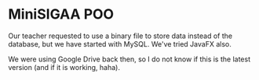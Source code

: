 # MiniSIGAA POO

Our teacher requested to use a binary file to store data instead of the database, but we have started with MySQL.
We've tried JavaFX also.

We were using Google Drive back then, so I do not know if this is the latest version (and if it is working, haha).
